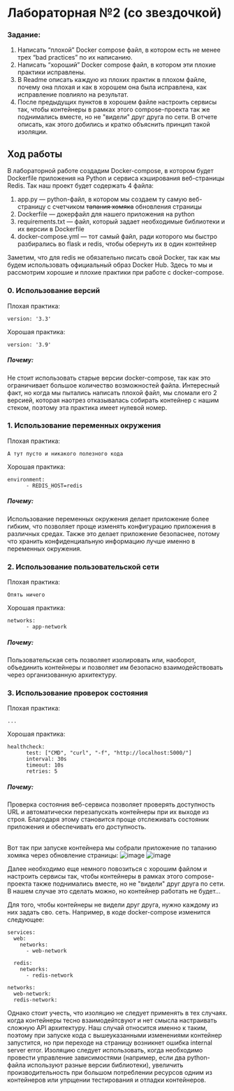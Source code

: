 <h1>Лабораторная №2 (со звездочкой)</h1>

<h3>Задание:</h3>

<ol>
  <li>Написать “плохой” Docker compose файл, в котором есть не менее трех “bad practices” по их написанию.</li>
  <li>Написать “хороший” Docker compose файл, в котором эти плохие практики исправлены.</li>
  <li>В Readme описать каждую из плохих практик в плохом файле, почему она плохая и как в хорошем она была исправлена, как исправление повлияло на результат.</li>
  <li>После предыдущих пунктов в хорошем файле настроить сервисы так, чтобы контейнеры в рамках этого compose-проекта так же поднимались вместе, но не "видели" друг друга по сети. В отчете описать, как этого добились и кратко объяснить принцип такой изоляции.</li>
</ol>

<h2>Ход работы</h2>

В лабораторной работе создадим Docker-compose, в котором будет Dockerfile приложения на Python и сервиса кэширования веб-страницы Redis. Так наш проект будет содержать 4 файла:
1. app.py — python-файл, в котором мы создаем ту самую веб-страницу с счетчиком ~~тапания хомяка~~ обновления страницы
2. Dockerfile — докерфайл для нашего приложения на python
3. requirements.txt — файл, который задает необходимые библиотеки и их версии в Dockerfile
4. docker-compose.yml — тот самый файл, ради которого мы быстро разбирались во flask и redis, чтобы обернуть их в один контейнер
   
Заметим, что для redis не обязательно писать свой Docker, так как мы будем использовать официальный образ Docker Hub. Здесь то мы и рассмотрим хорошие и плохие практики при работе с docker-compose.

<h3>0. Использование версий</h3>
Плохая практика: 

```
version: '3.3'
```
Хорошая практика: 

```
version: '3.9'
```
<h5>Почему:</h5> Не стоит использовать старые версии docker-compose, так как это ограничивает большое количество возможностей файла. Интересный факт, но когда мы пытались написать плохой файл, мы сломали его 2 версией, которая наотрез отказывалась собирать контейнер с нашим стеком, поэтому эта практика имеет  нулевой номер.

<h3>1. Использование переменных окружения</h3>
Плохая практика: 

```
А тут пусто и никакого полезного кода
```
Хорошая практика: 

```
environment:
      - REDIS_HOST=redis
```

<h5>Почему:</h5> Использование переменных окружения делает приложение более гибким, что позволяет проще изменять конфигурацию приложения в различных средах. Также это делает приложение безопаснее, потому что хранить конфиденциальную информацию лучше именно в переменных окружения.

<h3>2. Использование пользовательской сети</h3>
Плохая практика: 

```
Опять ничего
```
Хорошая практика: 

```
networks:
      - app-network
```
<h5>Почему:</h5> Пользовательская сеть позволяет изолировать или, наоборот, объединить контейнеры и позволяет им безопасно взаимодействовать через организованную архитектуру.

<h3>3. Использование проверок состояния</h3>
Плохая практика: 

```
...
```
Хорошая практика: 

```
healthcheck:
      test: ["CMD", "curl", "-f", "http://localhost:5000/"]
      interval: 30s
      timeout: 10s
      retries: 5
```
<h5>Почему:</h5> Проверка состояния веб-сервиса позволяет проверять доступность URL и автоматически перезапускать контейнеры при их выходе из строя. Благодаря этому становится проще отслеживать состояник приложения и обеспечивать его доступность. <br/><br/>

Вот так при запуске контейнера мы собрали приложение по тапанию хомяка через обновление страницы:
![image](https://github.com/user-attachments/assets/d0724a6f-f332-407b-8921-5802a1787f48)
![image](https://github.com/user-attachments/assets/6c85112c-e130-4f72-ad62-db116f4a8166)

Далее необходимо еще немного повозиться с хорошим файлом и настроить сервисы так, чтобы контейнеры в рамках этого compose-проекта также поднимались вместе, но не "видели" друг друга по сети. В нашем случае это сделать можно, но контейнер работать не будет...

Для того, чтобы контейнеры не видели друг друга, нужно каждому из них задать сво. сеть. Например, в коде docker-compose изменится следующее:

```
services:
  web:
    networks:
      - web-network

  redis:
    networks:
      - redis-network

networks:
  web-network:
  redis-network:
```

Однако стоит учесть, что изоляцию не следует применять в тех случаях. когда контейнеры тесно взаимодейтсвуют и нет смысла настраивать сложную API архитектуру. Наш случай относится именно к таким, поэтому при запуске кода с вышеуказанными изменениями контейнер запустится, но при переходе на страницу возникнет ошибка internal server error.
Изоляцию следует использовать, когда необходимо провести управление зависимостями (например, если два python-файла используют разные версии библиотеки), увеличить производительность при большом потреблении ресурсов одним из контейнеров или упрщении тестирования и отладки контейнеров.
